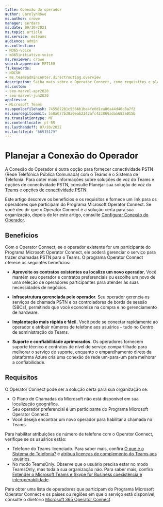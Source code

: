 ```yaml
---
title: Conexão do operador
author: CarolynRowe
ms.author: crowe
manager: serdars
ms.date: 09/30/2021
ms.topic: article
ms.service: msteams
audience: admin
ms.collection:
- M365-voice
- m365initiative-voice
ms.reviewer: crowe
search.appverid: MET150
f1.keywords:
- NOCSH
- ms.teamsadmincenter.directrouting.overview
description: Saiba mais sobre o Operator Connect, como requisitos e planejamento para implantação.
ms.custom:
- seo-marvel-apr2020
- seo-marvel-jun2020
appliesto:
- Microsoft Teams
ms.openlocfilehash: 745587281c5566b1ba4fe0d1ea06a44d40c8a7f2
ms.sourcegitcommit: 5a8a077b30a0eab2342afc422869adaa682a015b
ms.translationtype: MT
ms.contentlocale: pt-BR
ms.lasthandoff: 07/20/2022
ms.locfileid: "66915179"
---
```

# <a name="plan-for-operator-connect"></a>Planejar a Conexão do Operador

A Conexão do Operador é outra opção para fornecer conectividade PSTN (Rede Telefônica Pública Comunada) com o Teams e o Sistema de Telefonia. Para obter mais informações sobre soluções de voz do Teams e opções de conectividade PSTN, consulte Planejar sua solução de voz do [Teams](cloud-voice-landing-page.md) e opções [de conectividade PSTN](pstn-connectivity.md).

Este artigo descreve os benefícios e os requisitos e fornece um link para os operadores que participam do Programa Microsoft Operator Connect.  Se você decidir que o Operator Connect é a solução certa para sua organização, depois de ler este artigo, consulte [Configurar Conexão do Operador](operator-connect-configure.md).  

## <a name="benefits"></a>Benefícios

Com o Operator Connect, se o operador existente for um participante do Programa Microsoft Operator Connect, ele poderá gerenciar o serviço para trazer chamadas PSTN para o Teams. O programa Operator Connect oferece os seguintes benefícios:

- **Aproveite os contratos existentes ou localize um novo operador.** Você mantém seu operador e contratos preferenciais ou escolhe um novo de uma seleção de operadores participantes para atender às suas necessidades de negócios.

- **Infraestrutura gerenciada pelo operador.** Seu operador gerencia os serviços de chamada PSTN e os controladores de borda de sessão (SBCs), permitindo que você economize na compra e no gerenciamento de hardware.

- **Implantação mais rápida e fácil.** Você pode se conectar rapidamente ao operador e atribuir números de telefone aos usuários – tudo no Centro de administração do Teams.

- **Suporte e confiabilidade aprimorados.** Os operadores fornecem suporte técnico e contratos de nível de serviço compartilhado para melhorar o serviço de suporte, enquanto o emparelhamento direto da plataforma Azure cria uma conexão de rede um-para-um para melhorar a confiabilidade.

## <a name="requirements"></a>Requisitos

 O Operator Connect pode ser a solução certa para sua organização se:

- O Plano de Chamadas da Microsoft não está disponível em sua localização geográfica.
- Seu operador preferencial é um participante do Programa Microsoft Operator Connect.
- Você deseja encontrar um novo operador para habilitar a chamada no Teams.

Para habilitar atribuições de número de telefone com o Operator Connect, verifique se os usuários estão:

- Telefone do Teams licenciado. Para saber mais, confira [O que é o Sistema de Telefonia?](what-is-phone-system-in-office-365.md) e [atribua licenças de complemento do Teams aos usuários](teams-add-on-licensing/assign-teams-add-on-licenses.md).
- No modo TeamsOnly. Observe que o usuário precisa estar no modo TeamsOnly, mas toda a sua organização não. Para saber mais, confira [Entender o Microsoft Teams e Skype for Business coexistência e interoperabilidade](teams-and-skypeforbusiness-coexistence-and-interoperability.md).

Para obter uma lista de operadores que participam do Programa Microsoft Operator Connect e os países ou regiões em que o serviço está disponível, consulte o diretório [Microsoft 365 Operator Connect](https://cloudpartners.transform.microsoft.com/practices/microsoft-365-for-operators/directory).
